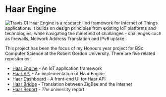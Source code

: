 # Haar Engine
![Travis CI](https://travis-ci.org/stuartalexwhitehead/haar-engine.svg?branch=master)
Haar Engine is a research-led framework for Internet of Things applications. It builds on design principles from existing IoT platforms and technologies, while navigating the minefield of challanges - challenges such as firewalls, Network Address Translation and IPv6 uptake.  

This project has been the focus of my Honours year project for BSc Computer Science at the Robert Gordon University. There are five related repositories:

- [Haar Engine](https://github.com/stuartalexwhitehead/haar-engine) - An IoT application framework
- [Haar API](https://github.com/stuartalexwhitehead/haar-api) - An implementation of Haar Engine
- [Haar Dashboard](https://github.com/stuartalexwhitehead/haar-dashboard) - A front-end UI for Haar API
- [Haar Bridge](https://github.com/stuartalexwhitehead/haar-bridge) - Translation between ZigBee and the Internet
- [Haar Report](https://github.com/stuartalexwhitehead/haar-report) - _The_ university report
